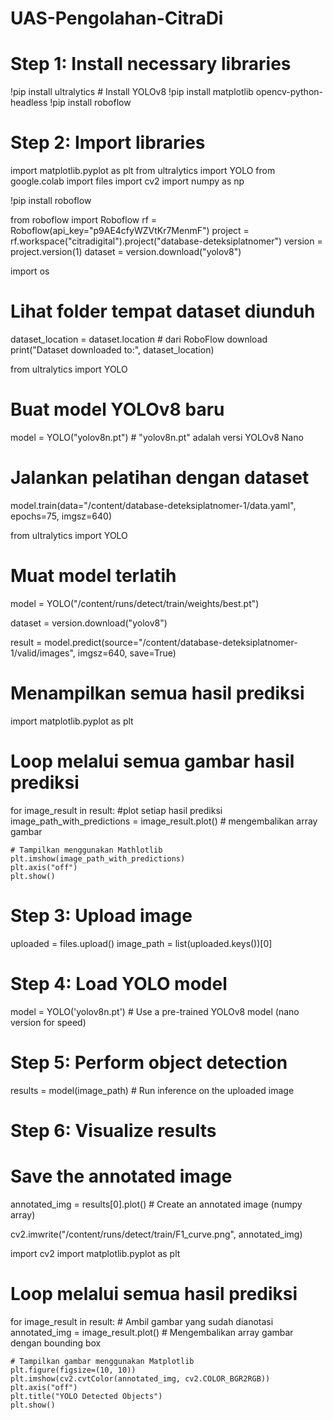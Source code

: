 # UAS-Pengolahan-CitraDi
# Step 1: Install necessary libraries
!pip install ultralytics  # Install YOLOv8
!pip install matplotlib opencv-python-headless
!pip install roboflow

# Step 2: Import libraries
import matplotlib.pyplot as plt
from ultralytics import YOLO
from google.colab import files
import cv2
import numpy as np

!pip install roboflow

from roboflow import Roboflow
rf = Roboflow(api_key="p9AE4cfyWZVtKr7MenmF")
project = rf.workspace("citradigital").project("database-deteksiplatnomer")
version = project.version(1)
dataset = version.download("yolov8")

import os

# Lihat folder tempat dataset diunduh
dataset_location = dataset.location  # dari RoboFlow download
print("Dataset downloaded to:", dataset_location)

from ultralytics import YOLO

# Buat model YOLOv8 baru
model = YOLO("yolov8n.pt")  # "yolov8n.pt" adalah versi YOLOv8 Nano

# Jalankan pelatihan dengan dataset
model.train(data="/content/database-deteksiplatnomer-1/data.yaml", epochs=75, imgsz=640)

from ultralytics import YOLO

# Muat model terlatih
model = YOLO("/content/runs/detect/train/weights/best.pt")

dataset = version.download("yolov8")

result = model.predict(source="/content/database-deteksiplatnomer-1/valid/images", imgsz=640, save=True)

# Menampilkan semua hasil prediksi
import matplotlib.pyplot as plt

# Loop melalui semua gambar hasil prediksi
for image_result in result:
    #plot setiap hasil prediksi
    image_path_with_predictions = image_result.plot() # mengembalikan array gambar

    # Tampilkan menggunakan Mathlotlib
    plt.imshow(image_path_with_predictions)
    plt.axis("off")
    plt.show()

# Step 3: Upload image
uploaded = files.upload()
image_path = list(uploaded.keys())[0]

# Step 4: Load YOLO model
model = YOLO('yolov8n.pt')  # Use a pre-trained YOLOv8 model (nano version for speed)

# Step 5: Perform object detection
results = model(image_path)  # Run inference on the uploaded image

# Step 6: Visualize results
# Save the annotated image
annotated_img = results[0].plot()  # Create an annotated image (numpy array)

cv2.imwrite("/content/runs/detect/train/F1_curve.png", annotated_img)

import cv2
import matplotlib.pyplot as plt

# Loop melalui semua hasil prediksi
for image_result in result:
    # Ambil gambar yang sudah dianotasi
    annotated_img = image_result.plot()  # Mengembalikan array gambar dengan bounding box

    # Tampilkan gambar menggunakan Matplotlib
    plt.figure(figsize=(10, 10))
    plt.imshow(cv2.cvtColor(annotated_img, cv2.COLOR_BGR2RGB))
    plt.axis("off")
    plt.title("YOLO Detected Objects")
    plt.show()
